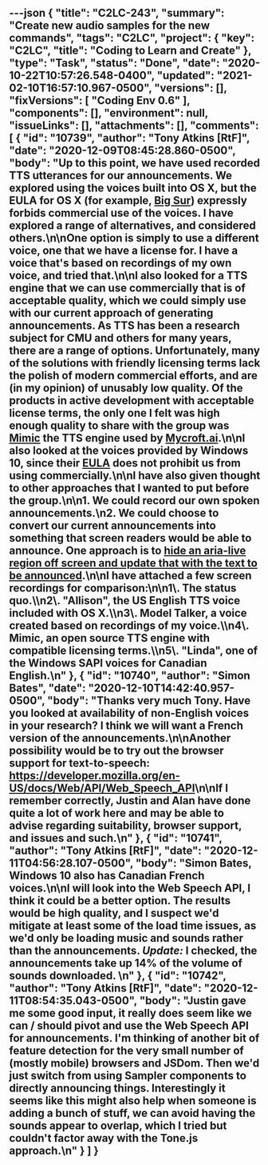 ---json
{
  "title": "C2LC-243",
  "summary": "Create new audio samples for the new commands",
  "tags": "C2LC",
  "project": {
    "key": "C2LC",
    "title": "Coding to Learn and Create"
  },
  "type": "Task",
  "status": "Done",
  "date": "2020-10-22T10:57:26.548-0400",
  "updated": "2021-02-10T16:57:10.967-0500",
  "versions": [],
  "fixVersions": [
    "Coding Env 0.6"
  ],
  "components": [],
  "environment": null,
  "issueLinks": [],
  "attachments": [],
  "comments": [
    {
      "id": "10739",
      "author": "Tony Atkins [RtF]",
      "date": "2020-12-09T08:45:28.860-0500",
      "body": "Up to this point, we have used recorded TTS utterances for our announcements.  We explored using the voices built into OS X, but the EULA for OS X (for example, [Big Sur](https://www.apple.com/legal/sla/docs/macOSBigSur.pdf)) expressly forbids commercial use of the voices.  I have explored a range of alternatives, and considered others.\n\nOne option is simply to use a different voice, one that we have a license for.  I have a voice that's based on recordings of my own voice, and tried that.\n\nI also looked for a TTS engine that we can use commercially that is of acceptable quality, which we could simply use with our current approach of generating announcements.  As TTS has been a research subject for CMU and others for many years, there are a range of options.  Unfortunately, many of the solutions with friendly licensing terms lack the polish of modern commercial efforts, and are (in my opinion) of unusably low quality.  Of the products in active development with acceptable license terms, the only one I felt was high enough quality to share with the group was [Mimic](https://github.com/MycroftAI/mimic1) the TTS engine used by [Mycroft.ai](https://mycroft.ai).\n\nI also looked at the voices provided by Windows 10, since their [EULA](https://www.microsoft.com/en-us/Useterms/Retail/Windows/10/UseTerms_Retail_Windows_10_English.htm) does not prohibit us from using commercially.\n\nI have also given thought to other approaches that I wanted to put before the group.\n\n1. We could record our own spoken announcements.\n2. We could choose to convert our current announcements into something that screen readers would be able to announce.  One approach is to [hide an aria-live region off screen and update that with the text to be announced](https://webaim.org/techniques/css/invisiblecontent/).\n\nI have attached a few screen recordings for comparison:\n\n1\\. The status quo.\\\n2\\. \"Allison\", the US English TTS voice included with OS X.\\\n3\\. Model Talker, a voice created based on recordings of my voice.\\\n4\\. Mimic, an open source TTS engine with compatible licensing terms.\\\n5\\. \"Linda\", one of the Windows SAPI voices for Canadian English.\n"
    },
    {
      "id": "10740",
      "author": "Simon Bates",
      "date": "2020-12-10T14:42:40.957-0500",
      "body": "Thanks very much Tony. Have you looked at availability of non-English voices in your research? I think we will want a French version of the announcements.\n\nAnother possibility would be to try out the browser support for text-to-speech: <https://developer.mozilla.org/en-US/docs/Web/API/Web_Speech_API>\n\nIf I remember correctly, Justin and Alan have done quite a lot of work here and may be able to advise regarding suitability, browser support, and issues and such.\n"
    },
    {
      "id": "10741",
      "author": "Tony Atkins [RtF]",
      "date": "2020-12-11T04:56:28.107-0500",
      "body": "Simon Bates, Windows 10 also has Canadian French voices.\n\nI will look into the Web Speech API, I think it could be a better option.  The results would be high quality, and I suspect we'd mitigate at least some of the load time issues, as we'd only be loading music and sounds rather than the announcements.  *Update:* I checked, the announcements take up 14% of the volume of sounds downloaded.&#x20;\n"
    },
    {
      "id": "10742",
      "author": "Tony Atkins [RtF]",
      "date": "2020-12-11T08:54:35.043-0500",
      "body": "Justin gave me some good input, it really does seem like we can / should pivot and use the Web Speech API for announcements.  I'm thinking of another bit of feature detection for the very small number of (mostly mobile) browsers and JSDom.   Then we'd just switch from using Sampler components to directly announcing things.  Interestingly it seems like this might also help when someone is adding a bunch of stuff, we can avoid having the sounds appear to overlap, which I tried but couldn't factor away with the Tone.js approach.\n"
    }
  ]
}
---

        